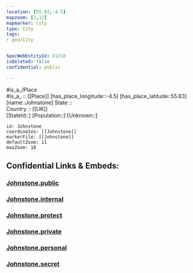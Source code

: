 ```yaml
---
location: [55.83,-4.5] 
mapzoom: [7,12] 
mapmarker: city 
type: City
tags:
- geo/City


SpocWebEntityId: 31210
isDeleted: false
confidential: public

---
```

#is_a_/Place  
#is_a_ :: [[Place]] 
[has_place_longitude::-4.5] 
[has_place_latitude::55.83] 
[name::Johnstone] 
State ::  
Country :: [[UK]]  
[StateId::] 
[Population::] 
[Unknown::] 


```leaflet
id: Johnstone
coordinates: [[Johnstone]] 
markerFile: [[Johnstone]] 
defaultZoom: 11 
maxZoom: 18
```


## Confidential Links & Embeds: 

### [Johnstone.public](/_public/\Earth\Continent\Europe\Europe~North\UK\Scotland\counties~Scotland\Renfrewshire\cities~RenfrewshireJohnstone.public.md) 

### [Johnstone.internal](/_internal/\Earth\Continent\Europe\Europe~North\UK\Scotland\counties~Scotland\Renfrewshire\cities~RenfrewshireJohnstone.internal.md) 

### [Johnstone.protect](/_protect/\Earth\Continent\Europe\Europe~North\UK\Scotland\counties~Scotland\Renfrewshire\cities~RenfrewshireJohnstone.protect.md) 

### [Johnstone.private](/_private/\Earth\Continent\Europe\Europe~North\UK\Scotland\counties~Scotland\Renfrewshire\cities~RenfrewshireJohnstone.private.md) 

### [Johnstone.personal](/_personal/\Earth\Continent\Europe\Europe~North\UK\Scotland\counties~Scotland\Renfrewshire\cities~RenfrewshireJohnstone.personal.md) 

### [Johnstone.secret](/_secret/\Earth\Continent\Europe\Europe~North\UK\Scotland\counties~Scotland\Renfrewshire\cities~RenfrewshireJohnstone.secret.md)

